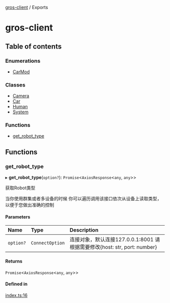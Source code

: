[gros-client](README.md) / Exports

# gros-client

## Table of contents

### Enumerations

- [CarMod](enums/CarMod.md)

### Classes

- [Camera](classes/Camera.md)
- [Car](classes/Car.md)
- [Human](classes/Human.md)
- [System](classes/System.md)

### Functions

- [get\_robot\_type](modules.md#get_robot_type)

## Functions

### get\_robot\_type

▸ **get_robot_type**(`option?`): `Promise`<`AxiosResponse`<`any`, `any`\>\>

获取Robot类型

当你使用群集或者多设备的时候 你可以遍历调用该接口依次从设备上读取类型，以便于您做出准确的控制

#### Parameters

| Name | Type | Description |
| :------ | :------ | :------ |
| `option?` | `ConnectOption` | 连接对象，默认连接127.0.0.1:8001 请根据需要修改{host: str, port: number} |

#### Returns

`Promise`<`AxiosResponse`<`any`, `any`\>\>

#### Defined in

[index.ts:16](https://github.com/FFTAI/gros_client_js/blob/b59e88e/index.ts#L16)
